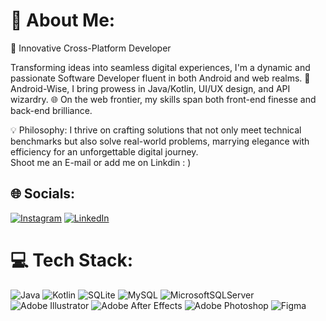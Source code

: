 # 💫 About Me:
🌟 Innovative Cross-Platform Developer

Transforming ideas into seamless digital experiences, I'm a dynamic and passionate Software Developer fluent in both Android and web realms. 📱 Android-Wise, I bring prowess in Java/Kotlin, UI/UX design, and API wizardry. 🌐 On the web frontier, my skills span both front-end finesse and back-end brilliance.

💡 Philosophy: I thrive on crafting solutions that not only meet technical benchmarks but also solve real-world problems, marrying elegance with efficiency for an unforgettable digital journey.<br>Shoot me an E-mail or add me on Linkdin : )


## 🌐 Socials:
[![Instagram](https://img.shields.io/badge/Instagram-%23E4405F.svg?logo=Instagram&logoColor=white)](https://instagram.com/i_a_m_g_a_u_r_a_v) [![LinkedIn](https://img.shields.io/badge/LinkedIn-%230077B5.svg?logo=linkedin&logoColor=white)](https://linkedin.com/in/iamgaurav110) 

# 💻 Tech Stack:
![Java](https://img.shields.io/badge/java-%23ED8B00.svg?style=for-the-badge&logo=java&logoColor=white) ![Kotlin](https://img.shields.io/badge/kotlin-%230095D5.svg?style=for-the-badge&logo=kotlin&logoColor=white) ![SQLite](https://img.shields.io/badge/sqlite-%2307405e.svg?style=for-the-badge&logo=sqlite&logoColor=white) ![MySQL](https://img.shields.io/badge/mysql-%2300f.svg?style=for-the-badge&logo=mysql&logoColor=white) ![MicrosoftSQLServer](https://img.shields.io/badge/Microsoft%20SQL%20Sever-CC2927?style=for-the-badge&logo=microsoft%20sql%20server&logoColor=white) ![Adobe Illustrator](https://img.shields.io/badge/adobeillustrator-%23FF9A00.svg?style=for-the-badge&logo=adobeillustrator&logoColor=white) ![Adobe After Effects](https://img.shields.io/badge/Adobe%20After%20Effects-9999FF.svg?style=for-the-badge&logo=Adobe%20After%20Effects&logoColor=white) ![Adobe Photoshop](https://img.shields.io/badge/adobephotoshop-%2331A8FF.svg?style=for-the-badge&logo=adobephotoshop&logoColor=white) 	![Figma](https://img.shields.io/badge/figma-%23F24E1E.svg?style=for-the-badge&logo=figma&logoColor=white)
